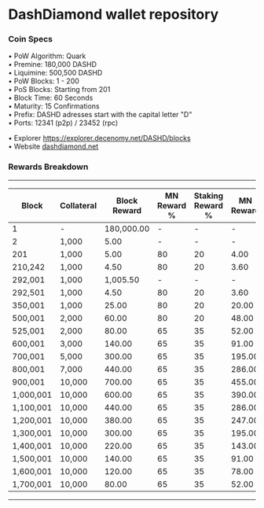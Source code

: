 DashDiamond wallet repository
=====================================

### Coin Specs

• PoW Algorithm: Quark    
• Premine: 180,000 DASHD   
• Liquimine: 500,500 DASHD    
• PoW Blocks: 1 - 200    
• PoS Blocks: Starting from 201   
• Block Time: 60 Seconds    
• Maturity: 15 Confirmations  
• Prefix: DASHD adresses start with the capital letter "D"  
• Ports: 12341 (p2p) / 23452 (rpc)

• Explorer https://explorer.decenomy.net/DASHD/blocks  
• Website [dashdiamond.net](https://dashdiamond.net)

### Rewards Breakdown
---
| Block     | Collateral | Block Reward | MN Reward % | Staking Reward % | MN Reward | Staker Reward |
| --------- | ---------- | ------------ | ----------- | ---------------- | --------- | ------------- |
| 1         | \-         | 180,000.00   | \-          | \-               | \-        | \-            |
| 2         | 1,000      | 5.00         | \-          | \-               | \-        | \-            |
| 201       | 1,000      | 5.00         | 80          | 20               | 4.00      | 1.00          |
| 210,242   | 1,000      | 4.50         | 80          | 20               | 3.60      | 0.90          |
| 292,001   | 1,000      | 1,005.50     | \-          | \-               | \-        | 4.50          |
| 292,501   | 1,000      | 4.50         | 80          | 20               | 3.60      | 0.90          |
| 350,001   | 1,000      | 25.00        | 80          | 20               | 20.00     | 5.00          |
| 500,001   | 2,000      | 60.00        | 80          | 20               | 48.00     | 12.00         |
| 525,001   | 2,000      | 80.00        | 65          | 35               | 52.00     | 28.00         |
| 600,001   | 3,000      | 140.00       | 65          | 35               | 91.00     | 49.00         |
| 700,001   | 5,000      | 300.00       | 65          | 35               | 195.00    | 105.00        |
| 800,001   | 7,000      | 440.00       | 65          | 35               | 286.00    | 154.00        |
| 900,001   | 10,000     | 700.00       | 65          | 35               | 455.00    | 245.00        |
| 1,000,001 | 10,000     | 600.00       | 65          | 35               | 390.00    | 210.00        |
| 1,100,001 | 10,000     | 440.00       | 65          | 35               | 286.00    | 154.00        |
| 1,200,001 | 10,000     | 380.00       | 65          | 35               | 247.00    | 133.00        |
| 1,300,001 | 10,000     | 300.00       | 65          | 35               | 195.00    | 105.00        |
| 1,400,001 | 10,000     | 220.00       | 65          | 35               | 143.00    | 77.00         |
| 1,500,001 | 10,000     | 140.00       | 65          | 35               | 91.00     | 49.00         |
| 1,600,001 | 10,000     | 120.00       | 65          | 35               | 78.00     | 42.00         |
| 1,700,001 | 10,000     | 80.00        | 65          | 35               | 52.00     | 28.00         |
---
